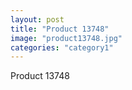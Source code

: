 ```yaml
---
layout: post
title: "Product 13748"
image: "product13748.jpg"
categories: "category1"
---
```

Product 13748
